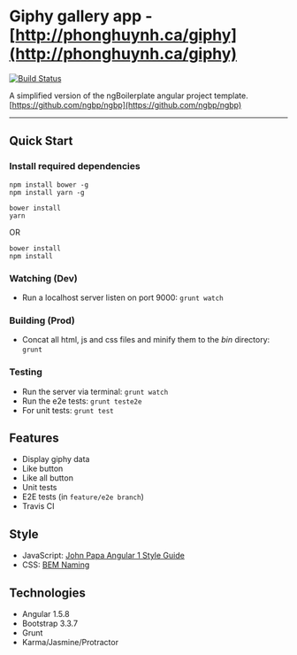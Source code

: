 # Giphy gallery app - [http://phonghuynh.ca/giphy](http://phonghuynh.ca/giphy)

[![Build Status](https://travis-ci.org/xphong/giphy-gallery-app.svg?branch=master)](https://travis-ci.org/xphong/giphy-gallery-app)

A simplified version of the ngBoilerplate angular project template.
[https://github.com/ngbp/ngbp](https://github.com/ngbp/ngbp)

***

## Quick Start

### Install required dependencies
```
npm install bower -g
npm install yarn -g
```

```
bower install
yarn
```

OR

```
bower install
npm install
```

### Watching (Dev)

* Run a localhost server listen on port 9000:
`grunt watch`

### Building (Prod)

* Concat all html, js and css files and minify them to the *bin* directory:
`grunt`

### Testing

* Run the server via terminal:
`grunt watch`
* Run the e2e tests:
`grunt teste2e`
* For unit tests:
`grunt test`

## Features

* Display giphy data
* Like button
* Like all button
* Unit tests
* E2E tests (in `feature/e2e branch`)
* Travis CI

## Style

* JavaScript: [John Papa Angular 1 Style Guide](https://github.com/johnpapa/angular-styleguide/blob/master/a1/README.md)
* CSS: [BEM Naming](http://getbem.com/naming/)

## Technologies

* Angular 1.5.8
* Bootstrap 3.3.7
* Grunt
* Karma/Jasmine/Protractor
